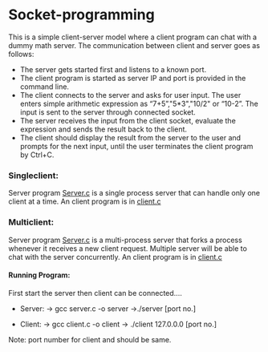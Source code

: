 # Socket-programming

This is a simple client-server model where a client program can chat with a dummy math server. The communication between client and server goes as follows:

*	The server gets started first and listens to a known port.
*	The client program is started as server IP and port is provided in the command line.
*	The client connects to the server and asks for user input. The user enters simple arithmetic expression as “7+5”,"5*3","10/2" or “10-2”. The input is sent to the server through connected socket.
*	The server receives the input from the client socket, evaluate the expression and sends the result back to the client.
*	The client should display the result from the server to the user and prompts for the next input, until the user terminates the client program by Ctrl+C.


### Singleclient:
Server program [Server.c](https://github.com/thrylos2307/Socket-programming/blob/master/singleclient/server.c) is a single process server that can handle only one client at a time. An  client program is in [client.c](https://github.com/thrylos2307/Socket-programming/blob/master/singleclient/client.c)

### Multiclient:
Server program [Server.c](https://github.com/thrylos2307/Socket-programming/blob/master/multiclient/server.c) is a multi-process server that forks a process whenever it receives a new client request. Multiple server will be able to chat with the server concurrently.  An  client program is in [client.c](https://github.com/thrylos2307/Socket-programming/blob/master/multiclient/client.c)


#### Running Program:
First start the server then client can be connected....
* Server: 
-> gcc server.c -o server
->./server [port no.]

* Client:
-> gcc client.c -o client
-> ./client 127.0.0.0 [port no.]

Note: port number for client and should be same.
